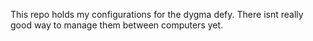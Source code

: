 This repo holds my configurations for the dygma defy. There isnt really good way to manage them between computers yet.
